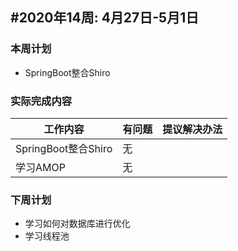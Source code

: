 ## #2020年14周: 4月27日-5月1日

### 本周计划

* SpringBoot整合Shiro
### 实际完成内容

| 工作内容 | 有问题 | 提议解决办法 |
| ------ | ------ | ------ |
| SpringBoot整合Shiro | 无 | |
| 学习AMOP | 无 | |

### 下周计划

* 学习如何对数据库进行优化
* 学习线程池